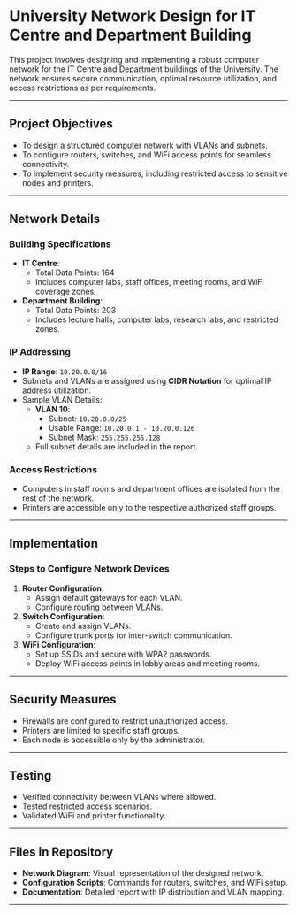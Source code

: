 # University Network Design for IT Centre and Department Building

This project involves designing and implementing a robust computer network for the IT Centre and Department buildings of the University. The network ensures secure communication, optimal resource utilization, and access restrictions as per requirements.

---

## Project Objectives
- To design a structured computer network with VLANs and subnets.
- To configure routers, switches, and WiFi access points for seamless connectivity.
- To implement security measures, including restricted access to sensitive nodes and printers.

---

## Network Details
### **Building Specifications**
- **IT Centre**:
  - Total Data Points: 164
  - Includes computer labs, staff offices, meeting rooms, and WiFi coverage zones.
- **Department Building**:
  - Total Data Points: 203
  - Includes lecture halls, computer labs, research labs, and restricted zones.

### **IP Addressing**
- **IP Range**: `10.20.0.0/16`
- Subnets and VLANs are assigned using **CIDR Notation** for optimal IP address utilization.
- Sample VLAN Details:
  - **VLAN 10**:
    - Subnet: `10.20.0.0/25`
    - Usable Range: `10.20.0.1 - 10.20.0.126`
    - Subnet Mask: `255.255.255.128`
  - Full subnet details are included in the report.

### **Access Restrictions**
- Computers in staff rooms and department offices are isolated from the rest of the network.
- Printers are accessible only to the respective authorized staff groups.

---

## Implementation
### **Steps to Configure Network Devices**
1. **Router Configuration**:
   - Assign default gateways for each VLAN.
   - Configure routing between VLANs.
2. **Switch Configuration**:
   - Create and assign VLANs.
   - Configure trunk ports for inter-switch communication.
3. **WiFi Configuration**:
   - Set up SSIDs and secure with WPA2 passwords.
   - Deploy WiFi access points in lobby areas and meeting rooms.

---

## Security Measures
- Firewalls are configured to restrict unauthorized access.
- Printers are limited to specific staff groups.
- Each node is accessible only by the administrator.

---

## Testing
- Verified connectivity between VLANs where allowed.
- Tested restricted access scenarios.
- Validated WiFi and printer functionality.

---

## Files in Repository
- **Network Diagram**: Visual representation of the designed network.
- **Configuration Scripts**: Commands for routers, switches, and WiFi setup.
- **Documentation**: Detailed report with IP distribution and VLAN mapping.

---



